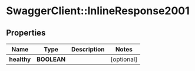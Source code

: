 # SwaggerClient::InlineResponse2001

## Properties
Name | Type | Description | Notes
------------ | ------------- | ------------- | -------------
**healthy** | **BOOLEAN** |  | [optional] 


